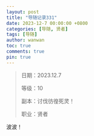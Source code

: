 ```yaml
---
layout: post
title: "导随记录331"
date: 2023-12-7 00:00:00 +0800
categories: [导随, 贤者]
tags: [导随]
author: wanwan
toc: true
comments: true
pin: true
---
```

> 日期：2023.12.7
>
> 等级：10
>
> 副本：讨伐彷徨死灵！
>
> 职业：贤者

波波！